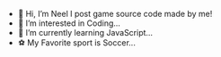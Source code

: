 - 👋 Hi, I’m Neel I post game source code made by me!
- 👀 I’m interested in Coding...
- 🌱 I’m currently learning JavaScript...
- ⚽️ My Favorite sport is Soccer...
<!-- Hey also this is a test account I'm doing this for Beta-Testing on different Operating System's
--!>

